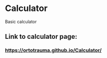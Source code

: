 # Calculator
Basic calculator
## Link to calculator page: ##
### https://ortotrauma.github.io/Calculator/ ###
